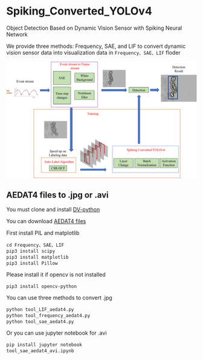 # Spiking_Converted_YOLOv4
Object Detection Based on Dynamic Vision Sensor with Spiking Neural Network

We provide three methods: Frequency, SAE, and LIF to convert dynamic vision sensor data into visualization data in ```Frequency、SAE、LIF``` floder

![](https://github.com/fjcu-ee-islab/Spiking_Converted_YOLOv4/blob/master/flowchart/flowchart.png)
## AEDAT4 files to .jpg or .avi
You must clone and install [DV-python](https://gitlab.com/inivation/dv/dv-python)

You can download [AEDAT4 files](https://drive.google.com/file/d/14MbYG6216m2hCdOdjKVSkYRfqeZZ29Fr/view?usp=sharing)

First install PIL and matplotlib
```
cd Frequency、SAE、LIF
pip3 install scipy
pip3 install matplotlib
pip3 install Pillow
```
Please install it if opencv is not installed
```
pip3 install opencv-python 
```
You can use three methods to convert .jpg
```
python tool_LIF_aedat4.py
python tool_frequency_aedat4.py
python tool_sae_aedat4.py
```
Or you can use jupyter notebook for .avi
```
pip install jupyter notebook
tool_sae_aedat4_avi.ipynb
```
